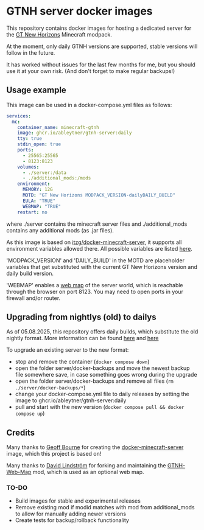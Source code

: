 # GTNH server docker images

This repository contains docker images for hosting a dedicated server for the [GT New Horizons](https://www.gtnewhorizons.com/) Minecraft modpack.

At the moment, only daily GTNH versions are supported, stable versions will follow in the future.

It has worked without issues for the last few months for me, but you should use it at your own risk. (And don't forget to make regular backups!)

## Usage example

This image can be used in a docker-compose.yml files as follows:
```yml
services:
  mc:
    container_name: minecraft-gtnh
    image: ghcr.io/ableytner/gtnh-server:daily
    tty: true
    stdin_open: true
    ports:
      - 25565:25565
      - 8123:8123
    volumes:
      - ./server:/data
      - ./additional_mods:/mods
    environment:
      MEMORY: 12G
      MOTD: "GT New Horizons MODPACK_VERSION-dailyDAILY_BUILD"
      EULA: "TRUE"
      WEBMAP: "TRUE"
    restart: no
```
where ./server contains the minecraft server files and ./additional_mods contains any additional mods (as .jar files).

As this image is based on [itzg/docker-minecraft-server](https://github.com/itzg/docker-minecraft-server), it supports all environment variables allowed there. All possible variables are listed [here](https://docker-minecraft-server.readthedocs.io/en/latest/variables/#server).

'MODPACK_VERSION' and 'DAILY_BUILD' in the MOTD are placeholder variables that get substituted with the current GT New Horizons version and daily build version.

'WEBMAP' enables a [web map](https://github.com/GTNewHorizons/GTNH-Web-Map) of the server world, which is reachable through the browser on port 8123. You may need to open ports in your firewall and/or router.

## Upgrading from nightlys (old) to dailys

As of 05.08.2025, this repository offers daily builds, which substitute the old nightly format.
More information can be found [here](https://github.com/GTNewHorizons/DreamAssemblerXXL/pull/210) and [here](https://github.com/GTNewHorizons/DreamAssemblerXXL/pull/217)

To upgrade an existing server to the new format:
* stop and remove the container (`docker compose down`)
* open the folder server/docker-backups and move the newest backup file somewhere save, in case something goes wrong during the upgrade
* open the folder server/docker-backups and remove all files (`rm ./server/docker-backups/*`)
* change your docker-compose.yml file to daily releases by setting the image to ghcr.io/ableytner/gtnh-server:daily
* pull and start with the new version (`docker compose pull && docker compose up`)

## Credits

Many thanks to [Geoff Bourne](https://github.com/itzg) for creating the [docker-minecraft-server](https://github.com/itzg/docker-minecraft-server) image, which this project is based on!

Many thanks to [David Lindström](https://github.com/dvdmandt) for forking and maintaining the [GTNH-Web-Map](https://github.com/GTNewHorizons/GTNH-Web-Map) mod, which is used as an optional web map.

### TO-DO

* Build images for stable and experimental releases
* Remove existing mod if modid matches with mod from additional_mods to allow for manually adding newer versions
* Create tests for backup/rollback functionality
